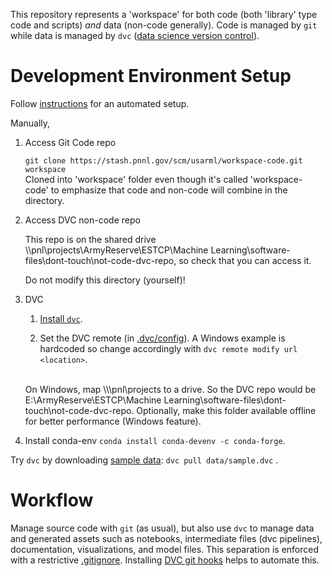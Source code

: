 This repository represents a 'workspace' for both code (both 'library' type code and scripts) _and_ data (non-code generally). Code is managed by `git` while data is managed by `dvc` ([data science version control](http://dvc.org)).


# Development Environment Setup


Follow [instructions](dev-bootstrap/readme.md) for an automated setup.

Manually,

1. Access Git Code repo

    `git clone https://stash.pnnl.gov/scm/usarml/workspace-code.git workspace`
    <br>
    Cloned into 'workspace' folder even though it's called 'workspace-code' to emphasize that code and non-code will combine in the directory.

2. Access DVC non-code repo

    This repo is on the shared drive \\\pnl\projects\ArmyReserve\ESTCP\Machine Learning\software-files\dont-touch\not-code-dvc-repo, so check that you can access it.

    Do not modify this directory (yourself)!

3. DVC

    1. [Install `dvc`](https://dvc.org/doc/get-started/install).

    2. Set the DVC remote (in [.dvc/config](.dvc/config)). A Windows example is hardcoded so change accordingly with `dvc remote modify url <location>`.
    <br>
    On Windows, map \\\pnl\projects to a drive. So the DVC repo would be E:\ArmyReserve\ESTCP\Machine Learning\software-files\dont-touch\not-code-dvc-repo. Optionally, make this folder available offline for better performance (Windows feature).

4. Install conda-env `conda install conda-devenv -c conda-forge`.


 Try `dvc` by downloading [sample data](data/sample.dvc): `dvc pull data/sample.dvc`   .


# Workflow

Manage source code with `git` (as usual), but also use `dvc` to manage data and generated assets such as notebooks, intermediate files (dvc pipelines), documentation, visualizations, and model files. This separation is enforced with a restrictive [.gitignore](.gitignore). Installing [DVC git hooks](https://dvc.org/doc/commands-reference/install) helps to automate this.


<!-- branching? base env and libs -->
